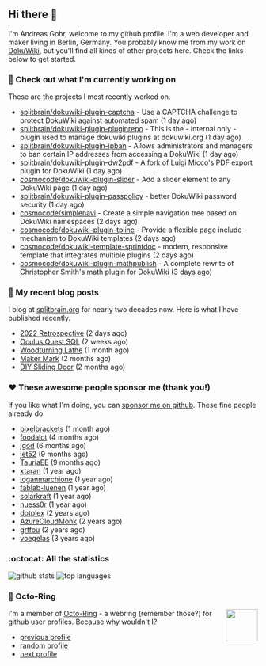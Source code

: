 ## Hi there :wave:

I'm Andreas Gohr, welcome to my github profile. I'm a web developer and maker living in Berlin, Germany. You probably know me from my work on [DokuWiki](https://github.com/splitbrain/dokuwiki), but you'll find all kinds of other projects here. Check the links below to get started.

### :hammer: Check out what I'm currently working on

These are the projects I most recently worked on.


- [splitbrain/dokuwiki-plugin-captcha](https://github.com/splitbrain/dokuwiki-plugin-captcha) - Use a CAPTCHA challenge to protect DokuWiki against automated spam (1 day ago)
- [splitbrain/dokuwiki-plugin-pluginrepo](https://github.com/splitbrain/dokuwiki-plugin-pluginrepo) - This is the - internal only - plugin used to manage dokuwiki plugins at dokuwiki.org (1 day ago)
- [splitbrain/dokuwiki-plugin-ipban](https://github.com/splitbrain/dokuwiki-plugin-ipban) - Allows administrators and managers to ban certain IP addresses from accessing a DokuWiki (1 day ago)
- [splitbrain/dokuwiki-plugin-dw2pdf](https://github.com/splitbrain/dokuwiki-plugin-dw2pdf) - A fork of Luigi Micco&#39;s PDF export plugin for DokuWiki (1 day ago)
- [cosmocode/dokuwiki-plugin-slider](https://github.com/cosmocode/dokuwiki-plugin-slider) - Add a slider element to any DokuWiki page (1 day ago)
- [splitbrain/dokuwiki-plugin-passpolicy](https://github.com/splitbrain/dokuwiki-plugin-passpolicy) - better DokuWiki password security (1 day ago)
- [cosmocode/simplenavi](https://github.com/cosmocode/simplenavi) - Create a simple navigation tree based on DokuWiki namespaces (2 days ago)
- [cosmocode/dokuwiki-plugin-tplinc](https://github.com/cosmocode/dokuwiki-plugin-tplinc) - Provide a flexible page include mechanism to DokuWiki templates (2 days ago)
- [cosmocode/dokuwiki-template-sprintdoc](https://github.com/cosmocode/dokuwiki-template-sprintdoc) - modern, responsive template that integrates multiple plugins (2 days ago)
- [cosmocode/dokuwiki-plugin-mathpublish](https://github.com/cosmocode/dokuwiki-plugin-mathpublish) - A complete rewrite of Christopher Smith&#39;s math plugin for DokuWiki (3 days ago)

### :scroll: My recent blog posts

I blog at [splitbrain.org](https://www.splitbrain.org) for nearly two decades now. Here is what I have published recently.


- [2022 Retrospective](https://www.splitbrain.org/blog/2023-02/03-2022_retrospective) (2 days ago)
- [Oculus Quest SQL](https://www.splitbrain.org/blog/2022-12/20-oculus_quest_sql) (2 weeks ago)
- [Woodturning Lathe](https://www.splitbrain.org/blog/2022-11/23-woodturning_lathe) (1 month ago)
- [Maker Mark](https://www.splitbrain.org/blog/2022-10/26-maker_mark) (2 months ago)
- [DIY Sliding Door](https://www.splitbrain.org/blog/2022-10/15-diy_sliding_door) (2 months ago)

### :hearts:️ These awesome people sponsor me (thank you!)

If you like what I'm doing, you can [sponsor me on github](https://github.com/sponsors/splitbrain). These fine people already do.


- [pixelbrackets](https://github.com/pixelbrackets) (1 month ago)
- [foodalot](https://github.com/foodalot) (4 months ago)
- [jgod](https://github.com/jgod) (6 months ago)
- [jet52](https://github.com/jet52) (9 months ago)
- [TauriaEE](https://github.com/TauriaEE) (9 months ago)
- [xtaran](https://github.com/xtaran) (1 year ago)
- [loganmarchione](https://github.com/loganmarchione) (1 year ago)
- [fablab-luenen](https://github.com/fablab-luenen) (1 year ago)
- [solarkraft](https://github.com/solarkraft) (1 year ago)
- [nuess0r](https://github.com/nuess0r) (1 year ago)
- [dotplex](https://github.com/dotplex) (2 years ago)
- [AzureCloudMonk](https://github.com/AzureCloudMonk) (2 years ago)
- [grtfou](https://github.com/grtfou) (2 years ago)
- [voegelas](https://github.com/voegelas) (3 years ago)

### :octocat: All the statistics

 ![github stats](https://github-readme-stats.vercel.app/api?username=splitbrain&show_icons=true&hide_title=true)
![top languages](https://github-readme-stats.vercel.app/api/top-langs/?username=splitbrain&layout=compact)


### :octopus: Octo-Ring

<img width="64" height="65" src="https://octo-ring.com/static/img/octo.png" align="right" alt="">

I'm a member of [Octo-Ring](https://octo-ring.com/) - a webring (remember those?) for github user profiles. Because why wouldn't I? 

* [previous profile](https://octo-ring.com/p/splitbrain/prev)
* [random profile](https://octo-ring.com/p/splitbrain/random)
* [next profile](https://octo-ring.com/p/splitbrain/next)

